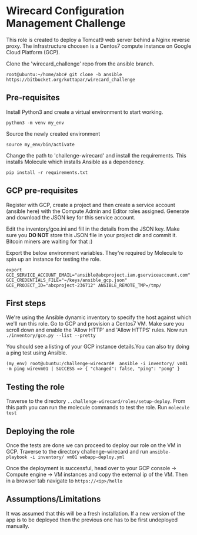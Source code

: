# Wirecard Configuration Management Challenge

This role is created to deploy a Tomcat9 web server behind a Nginx reverse proxy. The infrastructure choosen is a Centos7 compute instance on Google Cloud Platform (GCP).

Clone the 'wirecard_challenge' repo from the ansible branch.

`root@ubuntu:~/home/abc# git clone -b ansible https://bitbucket.org/kottapar/wirecard_challenge`

Pre-requisites
--------------
Install Python3 and create a virtual environment to start working.

`python3 -m venv my_env`

Source the newly created environment

`source my_env/bin/activate`

Change the path to 'challenge-wirecard' and install the requirements. This installs Molecule which installs Ansible as a dependency. 

`pip install -r requirements.txt`

GCP pre-requisites
------------------
Register with GCP, create a project and then create a service account (ansible here) with the Compute Admin and Editor roles assigned. 
Generate and download the JSON key for this service account.

Edit the inventory/gce.ini and fill in the details from the JSON key.
Make sure you **DO NOT** store this JSON file in your project dir and commit it. Bitcoin miners are waiting for that :)

Export the below environment variables. They're required by Molecule to spin up an instance for testing the role.

`export GCE_SERVICE_ACCOUNT_EMAIL="ansible@abcproject.iam.gserviceaccount.com" GCE_CREDENTIALS_FILE="~/keys/ansible_gcp.json" GCE_PROJECT_ID="abcproject-236712" ANSIBLE_REMOTE_TMP=/tmp/`

First steps
-----------
We're using the Ansible dynamic inventory to specify the host against which we'll run this role. Go to GCP and provision a Centos7 VM. Make sure you scroll down and enable the 'Allow HTTP' and 'Allow HTTPS' rules. Now run `./inventory/gce.py --list --pretty`

You should see a listing of your GCP instance details.You can also try doing a ping test using Ansible.

`(my_env) root@ubuntu:/challenge-wirecard#  ansible -i inventory/ vm01 -m ping
wirevm01 | SUCCESS => {
    "changed": false,
    "ping": "pong"
}`

Testing the role
----------------
Traverse to the directory `..challenge-wirecard/roles/setup-deploy`. From this path you can run the molecule commands to test the role. Run `molecule test`

Deploying the role
------------------
Once the tests are done we can proceed to deploy our role on the VM in GCP. Traverse to the directory challenge-wirecard and run `ansible-playbook -i inventory/ vm01 webapp-deploy.yml`

Once the deployment is successful, head over to your GCP console -> Compute engine -> VM instances and copy the external ip of the VM. Then in a browser tab navigate to `https://<ip>/hello`

Assumptions/Limitations
-----------------------
It was assumed that this will be a fresh installation. If a new version of the app is to be deployed then the previous one has to be first undeployed manually.

